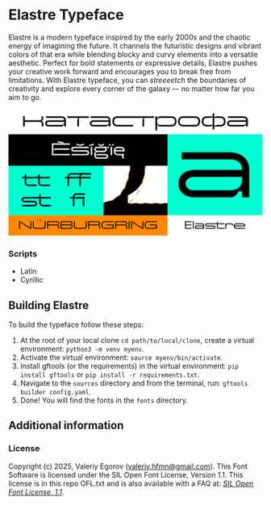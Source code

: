 # Elastre Typeface
Elastre is a modern typeface inspired by the early 2000s and the chaotic energy of imagining the future. It channels the futuristic designs and vibrant colors of that era while blending blocky and curvy elements into a versatile aesthetic. Perfect for bold statements or expressive details, Elastre pushes your creative work forward and encourages you to break free from limitations. With Elastre typeface, you can *streeeetch* the boundaries of creativity and explore every corner of the galaxy — no matter how far you aim to go.

![Showcase.](documentation/Elastre-01.png "Elastre")

### Scripts
* Latin
* Cyrillic

## Building Elastre
To build the typeface follow these steps:
1. At the root of your local clone `cd path/to/local/clone`, create a virtual environment: `python3 -m venv myenv`.
2. Activate the virtual environment: `source myenv/bin/activate`.
3. Install gftools (or the requirements) in the virtual environment: `pip install gftools` or `pip install -r requirements.txt`.
4. Navigate to the `sources` directory and from the terminal, run: `gftools builder config.yaml`.
5. Done! You will find the fonts in the `fonts` directory.

## Additional information

### License
Copyright (c) 2025, Valeriy Egorov (valeriy.hfmn@gmail.com).
This Font Software is licensed under the SIL Open Font License, Version 1.1. This license is in this repo OFL.txt and is also available with a FAQ at: [*SIL Open Font License, 1.1*](http://scripts.sil.org/OFL).

